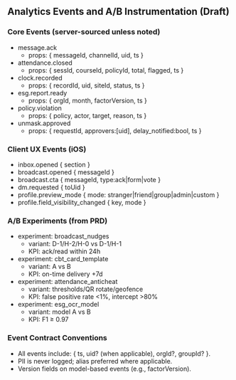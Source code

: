 ## Analytics Events and A/B Instrumentation (Draft)

### Core Events (server-sourced unless noted)

- message.ack
  - props: { messageId, channelId, uid, ts }
- attendance.closed
  - props: { sessId, courseId, policyId, total, flagged, ts }
- clock.recorded
  - props: { recordId, uid, siteId, status, ts }
- esg.report.ready
  - props: { orgId, month, factorVersion, ts }
- policy.violation
  - props: { policy, actor, target, reason, ts }
- unmask.approved
  - props: { requestId, approvers:[uid], delay_notified:bool, ts }

### Client UX Events (iOS)

- inbox.opened { section }
- broadcast.opened { messageId }
- broadcast.cta { messageId, type:ack|form|vote }
- dm.requested { toUid }
- profile.preview_mode { mode: stranger|friend|group|admin|custom }
- profile.field_visibility_changed { key, mode }

### A/B Experiments (from PRD)

- experiment: broadcast_nudges
  - variant: D-1/H-2/H-0 vs D-1/H-1
  - KPI: ack/read within 24h
- experiment: cbt_card_template
  - variant: A vs B
  - KPI: on-time delivery +7d
- experiment: attendance_anticheat
  - variant: thresholds/QR rotate/geofence
  - KPI: false positive rate <1%, intercept >80%
- experiment: esg_ocr_model
  - variant: model A vs B
  - KPI: F1 ≥ 0.97

### Event Contract Conventions

- All events include: { ts, uid? (when applicable), orgId?, groupId? }.
- PII is never logged; alias preferred where applicable.
- Version fields on model-based events (e.g., factorVersion).


